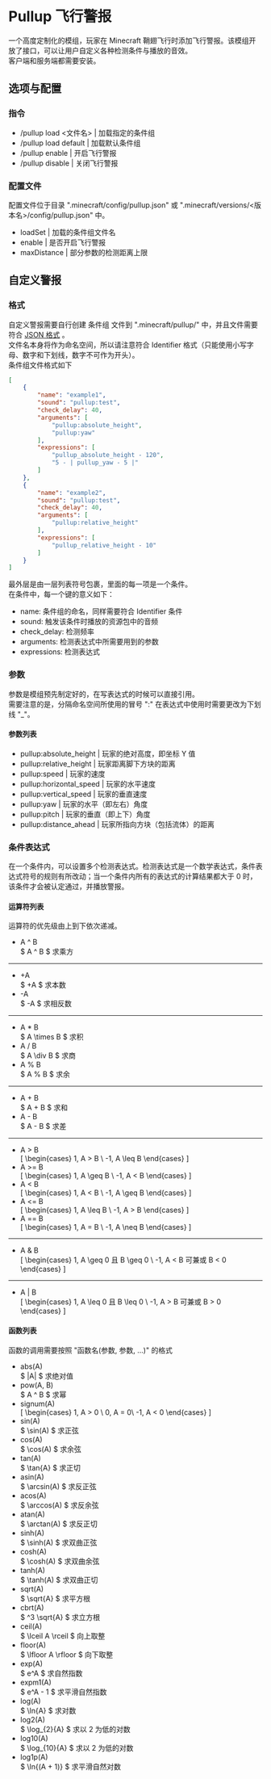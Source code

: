 # Pullup 飞行警报

一个高度定制化的模组，玩家在 Minecraft 鞘翅飞行时添加飞行警报。该模组开放了接口，可以让用户自定义各种检测条件与播放的音效。  
客户端和服务端都需要安装。

## 选项与配置

### 指令

- /pullup load <文件名> | 加载指定的条件组
- /pullup load default | 加载默认条件组
- /pullup enable | 开启飞行警报
- /pullup disable | 关闭飞行警报

### 配置文件

配置文件位于目录 ".minecraft/config/pullup.json" 或 ".minecraft/versions/<版本名>/config/pullup.json" 中。

- loadSet | 加载的条件组文件名
- enable | 是否开启飞行警报
- maxDistance | 部分参数的检测距离上限

## 自定义警报
### 格式
自定义警报需要自行创建 条件组 文件到 ".minecraft/pullup/" 中，并且文件需要符合 [JSON 格式](https://www.runoob.com/json/json-tutorial.html) 。  
文件名本身将作为命名空间，所以请注意符合 Identifier 格式（只能使用小写字母、数字和下划线，数字不可作为开头）。  
条件组文件格式如下

```Json
[
    {
        "name": "example1",
        "sound": "pullup:test",
        "check_delay": 40,
        "arguments": [
            "pullup:absolute_height",
            "pullup:yaw"
        ],
        "expressions": [
            "pullup_absolute_height - 120",
            "5 - | pullup_yaw - 5 |"
        ]
    },
    {
        "name": "example2",
        "sound": "pullup:test",
        "check_delay": 40,
        "arguments": [
            "pullup:relative_height"
        ],
        "expressions": [
            "pullup_relative_height - 10"
        ]
    }
]
```

最外层是由一层列表符号包裹，里面的每一项是一个条件。  
在条件中，每一个键的意义如下：  
- name: 条件组的命名，同样需要符合 Identifier 条件
- sound: 触发该条件时播放的资源包中的音频
- check_delay: 检测频率
- arguments: 检测表达式中所需要用到的参数
- expressions: 检测表达式

### 参数
参数是模组预先制定好的，在写表达式的时候可以直接引用。  
需要注意的是，分隔命名空间所使用的冒号 ":" 在表达式中使用时需要更改为下划线 "_"。  

#### 参数列表
- pullup:absolute_height | 玩家的绝对高度，即坐标 Y 值
- pullup:relative_height | 玩家距离脚下方块的距离
- pullup:speed | 玩家的速度
- pullup:horizontal_speed | 玩家的水平速度
- pullup:vertical_speed | 玩家的垂直速度
- pullup:yaw | 玩家的水平（即左右）角度
- pullup:pitch | 玩家的垂直（即上下）角度
- pullup:distance_ahead | 玩家所指向方块（包括流体）的距离

### 条件表达式
在一个条件内，可以设置多个检测表达式。检测表达式是一个数学表达式，条件表达式符号的规则有所改动；当一个条件内所有的表达式的计算结果都大于 0 时，该条件才会被认定通过，并播放警报。  

#### 运算符列表
运算符的优先级由上到下依次递减。

- A ^ B  
$ A ^ B $ 求乘方  
***
- +A  
$ +A $ 求本数  
- -A  
$ -A $ 求相反数  
***
- A * B  
$ A \times B $ 求积  
- A / B  
$ A \div B $ 求商  
- A % B  
$ A \% B $ 求余  
***
- A + B  
$ A + B $ 求和  
- A - B  
$ A - B $ 求差  
***
- A > B  
\[
    \begin{cases}
        1, A > B \\
        -1, A \leq B
    \end{cases}
\] 
- A >= B  
\[
    \begin{cases}
        1, A \geq B \\
        -1, A < B
    \end{cases}
\]  
- A < B  
\[
    \begin{cases}
        1, A < B \\
        -1, A \geq B
    \end{cases}
\]  
- A <= B  
\[
    \begin{cases}
        1, A \leq B \\
        -1, A > B
    \end{cases}
\]  
- A == B  
\[
    \begin{cases}
        1, A = B \\
        -1, A \neq B
    \end{cases}
\]  
***
- A & B  
\[
    \begin{cases}
        1, A \geq 0 且 B \geq 0 \\
        -1, A < B 可兼或 B < 0
    \end{cases}
\]  
***
- A | B  
\[
    \begin{cases}
        1, A \leq 0 且 B \leq 0 \\
        -1, A > B 可兼或 B > 0
    \end{cases}
\]

#### 函数列表
函数的调用需要按照 "函数名(参数, 参数, ...)" 的格式

- abs(A)  
$ |A| $ 求绝对值  
- pow(A, B)  
$ A ^ B $ 求幂  
- signum(A)  
\[
    \begin{cases}
        1, A > 0 \\
        0, A = 0\\
        -1, A < 0
    \end{cases}
\]
- sin(A)  
$ \sin(A) $ 求正弦  
- cos(A)  
$ \cos(A) $ 求余弦  
- tan(A)  
$ \tan{A} $ 求正切  
- asin(A)  
$ \arcsin(A) $ 求反正弦  
- acos(A)  
$ \arccos(A) $ 求反余弦  
- atan(A)  
$ \arctan(A) $ 求反正切  
- sinh(A)  
$ \sinh(A) $ 求双曲正弦  
- cosh(A)  
$ \cosh(A) $ 求双曲余弦  
- tanh(A)  
$ \tanh(A) $ 求双曲正切  
- sqrt(A)  
$ \sqrt{A} $ 求平方根  
- cbrt(A)  
$ ^3 \sqrt{A} $ 求立方根  
- ceil(A)  
$ \lceil A \rceil $ 向上取整  
- floor(A)  
$ \lfloor A \rfloor $ 向下取整  
- exp(A)  
$ e^A $ 求自然指数  
- expm1(A)  
$ e^A - 1 $ 求平滑自然指数  
- log(A)  
$ \ln{A} $ 求对数  
- log2(A)  
$ \log_{2}{A} $ 求以 2 为低的对数  
- log10(A)  
$ \log_{10}{A} $ 求以 2 为低的对数  
- log1p(A)  
$ \ln{(A + 1)} $ 求平滑自然对数  
